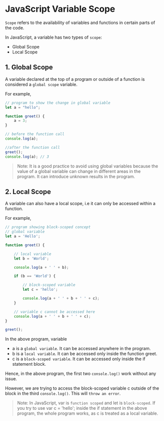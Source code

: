 # JavaScript Variable Scope

`Scope` refers to the availability of variables and functions in certain parts of the code.

In JavaScript, a variable has two types of `scope`:

- Global Scope
- Local Scope

## 1. Global Scope
A variable declared at the top of a program or outside of a function is considered a `global scope` variable.

For example,
```js
// program to show the change in global variable
let a = "hello";

function greet() {
    a = 3;
}

// before the function call
console.log(a);

//after the function call
greet();
console.log(a); // 3
```
> Note: It is a good practice to avoid using global variables because the value of a global variable can change in different areas in the program. It can introduce unknown results in the program.

## 2. Local Scope
A variable can also have a local scope, i.e it can only be accessed within a function.

For example,
```js
// program showing block-scoped concept
// global variable
let a = 'Hello';

function greet() {

    // local variable
    let b = 'World';

    console.log(a + ' ' + b);

    if (b == 'World') {

        // block-scoped variable
        let c = 'hello';

        console.log(a + ' ' + b + ' ' + c);
    }

    // variable c cannot be accessed here
    console.log(a + ' ' + b + ' ' + c);
}

greet();
```

In the above program, variable

-   a is a `global variable`. It can be accessed anywhere in the program.
-   b is a `local variable`. It can be accessed only inside the function greet.
-   c is a `block-scoped variable`. It can be accessed only inside the if statement block.

Hence, in the above program, the first two `console.log()` work without any issue.

However, we are trying to access the block-scoped variable c outside of the block in the third `console.log()`. This will `throw an error`.

> Note: In JavaScript, var is `function scoped` and let is `block-scoped`. If you try to use var c = 'hello'; inside the if statement in the above program, the whole program works, as c is treated as a local variable.